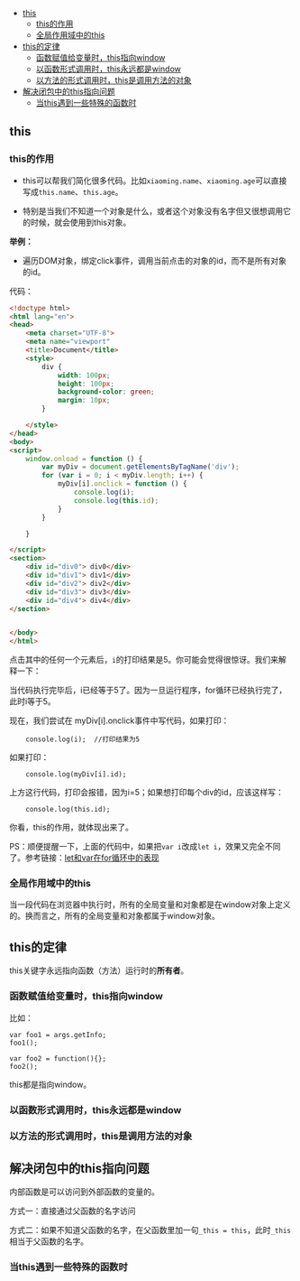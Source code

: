 <!-- MarkdownTOC -->

- [this](#this)
    - [this的作用](#this%E7%9A%84%E4%BD%9C%E7%94%A8)
    - [全局作用域中的this](#%E5%85%A8%E5%B1%80%E4%BD%9C%E7%94%A8%E5%9F%9F%E4%B8%AD%E7%9A%84this)
- [this的定律](#this%E7%9A%84%E5%AE%9A%E5%BE%8B)
    - [函数赋值给变量时，this指向window](#%E5%87%BD%E6%95%B0%E8%B5%8B%E5%80%BC%E7%BB%99%E5%8F%98%E9%87%8F%E6%97%B6%EF%BC%8Cthis%E6%8C%87%E5%90%91window)
    - [以函数形式调用时，this永远都是window](#%E4%BB%A5%E5%87%BD%E6%95%B0%E5%BD%A2%E5%BC%8F%E8%B0%83%E7%94%A8%E6%97%B6%EF%BC%8Cthis%E6%B0%B8%E8%BF%9C%E9%83%BD%E6%98%AFwindow)
    - [以方法的形式调用时，this是调用方法的对象](#%E4%BB%A5%E6%96%B9%E6%B3%95%E7%9A%84%E5%BD%A2%E5%BC%8F%E8%B0%83%E7%94%A8%E6%97%B6%EF%BC%8Cthis%E6%98%AF%E8%B0%83%E7%94%A8%E6%96%B9%E6%B3%95%E7%9A%84%E5%AF%B9%E8%B1%A1)
- [解决闭包中的this指向问题](#%E8%A7%A3%E5%86%B3%E9%97%AD%E5%8C%85%E4%B8%AD%E7%9A%84this%E6%8C%87%E5%90%91%E9%97%AE%E9%A2%98)
    - [当this遇到一些特殊的函数时](#%E5%BD%93this%E9%81%87%E5%88%B0%E4%B8%80%E4%BA%9B%E7%89%B9%E6%AE%8A%E7%9A%84%E5%87%BD%E6%95%B0%E6%97%B6)

<!-- /MarkdownTOC -->

<a id="this"></a>
## this

<a id="this%E7%9A%84%E4%BD%9C%E7%94%A8"></a>
### this的作用

- this可以帮我们简化很多代码。比如`xiaoming.name`、`xiaoming.age`可以直接写成`this.name`、`this.age`。

- 特别是当我们不知道一个对象是什么，或者这个对象没有名字但又很想调用它的时候，就会使用到this对象。

**举例：**

- 遍历DOM对象，绑定click事件，调用当前点击的对象的id，而不是所有对象的id。

代码：

```html
<!doctype html>
<html lang="en">
<head>
    <meta charset="UTF-8">
    <meta name="viewport"
    <title>Document</title>
    <style>
        div {
            width: 100px;
            height: 100px;
            background-color: green;
            margin: 10px;
        }

    </style>
</head>
<body>
<script>
    window.onload = function () {
        var myDiv = document.getElementsByTagName('div');
        for (var i = 0; i < myDiv.length; i++) {
            myDiv[i].onclick = function () {
                console.log(i);
                console.log(this.id);
            }
        }

    }

</script>
<section>
    <div id="div0"> div0</div>
    <div id="div1"> div1</div>
    <div id="div2"> div2</div>
    <div id="div3"> div3</div>
    <div id="div4"> div4</div>
</section>


</body>
</html>

```


点击其中的任何一个元素后，`i`的打印结果是5。你可能会觉得很惊讶。我们来解释一下：

当代码执行完毕后，i已经等于5了。因为一旦运行程序，for循环已经执行完了，此时i等于5。

现在，我们尝试在 myDiv[i].onclick事件中写代码，如果打印：

```
	console.log(i);  //打印结果为5
```


如果打印：

```
	console.log(myDiv[i].id);
```

上方这行代码，打印会报错，因为i=5；如果想打印每个div的id，应该这样写：

```
	console.log(this.id);
```

你看，this的作用，就体现出来了。

PS：顺便提醒一下，上面的代码中，如果把`var i`改成`let i`，效果又完全不同了。参考链接：[let和var在for循环中的表现](http://blog.csdn.net/stopllL/article/details/64130664)

<a id="%E5%85%A8%E5%B1%80%E4%BD%9C%E7%94%A8%E5%9F%9F%E4%B8%AD%E7%9A%84this"></a>
### 全局作用域中的this

当一段代码在浏览器中执行时，所有的全局变量和对象都是在window对象上定义的。换而言之，所有的全局变量和对象都属于window对象。


<a id="this%E7%9A%84%E5%AE%9A%E5%BE%8B"></a>
## this的定律

this关键字永远指向函数（方法）运行时的**所有者**。

<a id="%E5%87%BD%E6%95%B0%E8%B5%8B%E5%80%BC%E7%BB%99%E5%8F%98%E9%87%8F%E6%97%B6%EF%BC%8Cthis%E6%8C%87%E5%90%91window"></a>
### 函数赋值给变量时，this指向window


比如：

```
var foo1 = args.getInfo;
foo1();

var foo2 = function(){};
foo2();
```


this都是指向window。

<a id="%E4%BB%A5%E5%87%BD%E6%95%B0%E5%BD%A2%E5%BC%8F%E8%B0%83%E7%94%A8%E6%97%B6%EF%BC%8Cthis%E6%B0%B8%E8%BF%9C%E9%83%BD%E6%98%AFwindow"></a>
### 以函数形式调用时，this永远都是window


<a id="%E4%BB%A5%E6%96%B9%E6%B3%95%E7%9A%84%E5%BD%A2%E5%BC%8F%E8%B0%83%E7%94%A8%E6%97%B6%EF%BC%8Cthis%E6%98%AF%E8%B0%83%E7%94%A8%E6%96%B9%E6%B3%95%E7%9A%84%E5%AF%B9%E8%B1%A1"></a>
### 以方法的形式调用时，this是调用方法的对象


<a id="%E8%A7%A3%E5%86%B3%E9%97%AD%E5%8C%85%E4%B8%AD%E7%9A%84this%E6%8C%87%E5%90%91%E9%97%AE%E9%A2%98"></a>
## 解决闭包中的this指向问题


内部函数是可以访问到外部函数的变量的。

方式一：直接通过父函数的名字访问

方式二：如果不知道父函数的名字，在父函数里加一句`_this = this`，此时`_this`相当于父函数的名字。

<a id="%E5%BD%93this%E9%81%87%E5%88%B0%E4%B8%80%E4%BA%9B%E7%89%B9%E6%AE%8A%E7%9A%84%E5%87%BD%E6%95%B0%E6%97%B6"></a>
### 当this遇到一些特殊的函数时











